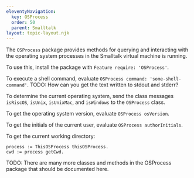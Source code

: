 ```yaml
---
eleventyNavigation:
  key: OSProcess
  order: 50
  parent: Smalltalk
layout: topic-layout.njk
---
```


The `OSProcess` package provides methods for querying and interacting with
the operating system processes in the Smalltalk virtual machine is running.

To use this, install the package with `Feature require: 'OSProcess'`.

To execute a shell command, evaluate `OSProcess command: 'some-shell-command'`.
TODO: How can you get the text written to stdout and stderr?

To determine the current operating system,
send the class messages `isRiscOS`, `isUnix`, `isUnixMac`, and `isWindows`
to the `OSProcess` class.

To get the operating system version, evaluate `OSProcess osVersion`.

To get the initials of the current user, evaluate `OSProcess authorInitials`.

To get the current working directory:

```smalltalk
process := ThisOSProcess thisOSProcess.
cwd := process getCwd.
```

TODO: There are many more classes and methods in the OSProcess package that should be documented here.
